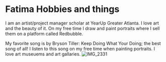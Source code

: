 # Fatima Hobbies and things

I am an artist/project manager scholar at YearUp Greater Atlanta. I love art and the beauty of it.
On my free time I draw and paint portraits where I sell them on a platform called Redbubble. 

My favorite song is by Bryson Tiller: Keep Doing What Your Doing; the best song of all! I listen to this song on my free time when painting portraits. 
I love art museuems and art gallaries. 
![IMG_2331](https://github.com/fsheriff3/FatimaTest/assets/139291978/84699ba2-b01a-41fb-af67-41c2b61378b0)
